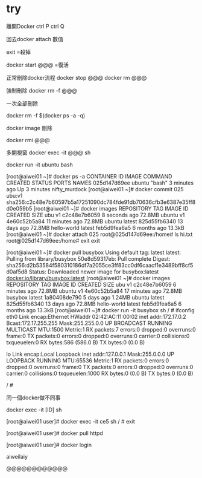 # try

離開Docker ctrl P ctrl Q

回去docker attach 數值

exit =殺掉

docker start @@@ =復活

正常刪除docker流程
docker stop @@@
docker rm @@@

強制刪除
docker rm -f @@@

一次全部刪除

 docker rm -f $(docker ps -a -q)

docker image 刪除

docker rmi @@@

多開視窗
docker exec -it @@@ sh

docker run -it ubuntu bash

[root@aiwei01 ~]# docker ps -a
CONTAINER ID   IMAGE     COMMAND   CREATED         STATUS         PORTS     NAMES
025d147d69ee   ubuntu    "bash"    3 minutes ago   Up 3 minutes             nifty_murdock
[root@aiwei01 ~]# docker commit 025 ubu:v1
sha256:c2c48e7b60597b5a17251090dc784fde91db70636cfb3e6387e35ff8d0e059b5
[root@aiwei01 ~]# docker images
REPOSITORY    TAG       IMAGE ID       CREATED          SIZE
ubu           v1        c2c48e7b6059   8 seconds ago    72.8MB
ubuntu        v1        4e60c52b5a84   11 minutes ago   72.8MB
ubuntu        latest    825d55fb6340   13 days ago      72.8MB
hello-world   latest    feb5d9fea6a5   6 months ago     13.3kB
[root@aiwei01 ~]# docker attach 025
root@025d147d69ee:/home# ls
hi.txt
root@025d147d69ee:/home# exit
exit

[root@aiwei01 ~]# docker pull busybox
Using default tag: latest
latest: Pulling from library/busybox
50e8d59317eb: Pull complete
Digest: sha256:d2b53584f580310186df7a2055ce3ff83cc0df6caacf1e3489bff8cf5d0af5d8
Status: Downloaded newer image for busybox:latest
[docker.io/library/busybox:latest](http://docker.io/library/busybox:latest)
[root@aiwei01 ~]# docker images
REPOSITORY    TAG       IMAGE ID       CREATED          SIZE
ubu           v1        c2c48e7b6059   6 minutes ago    72.8MB
ubuntu        v1        4e60c52b5a84   17 minutes ago   72.8MB
busybox       latest    1a80408de790   5 days ago       1.24MB
ubuntu        latest    825d55fb6340   13 days ago      72.8MB
hello-world   latest    feb5d9fea6a5   6 months ago     13.3kB
[root@aiwei01 ~]# docker run  -it busybox sh
/ # ifconfig
eth0      Link encap:Ethernet  HWaddr 02:42:AC:11:00:02
inet addr:172.17.0.2  Bcast:172.17.255.255  Mask:255.255.0.0
UP BROADCAST RUNNING MULTICAST  MTU:1500  Metric:1
RX packets:7 errors:0 dropped:0 overruns:0 frame:0
TX packets:0 errors:0 dropped:0 overruns:0 carrier:0
collisions:0 txqueuelen:0
RX bytes:586 (586.0 B)  TX bytes:0 (0.0 B)

lo        Link encap:Local Loopback
inet addr:127.0.0.1  Mask:255.0.0.0
UP LOOPBACK RUNNING  MTU:65536  Metric:1
RX packets:0 errors:0 dropped:0 overruns:0 frame:0
TX packets:0 errors:0 dropped:0 overruns:0 carrier:0
collisions:0 txqueuelen:1000
RX bytes:0 (0.0 B)  TX bytes:0 (0.0 B)

/ #

同一個docker做不同事

docker exec -it [ID] sh

[root@aiwei01 user]# docker exec -it ce5 sh
/ # exit

[root@aiwei01 user]# docker pull httpd

[root@aiwei01 user]# docker login

aiweilaiy

@@@@@@@@@@@@